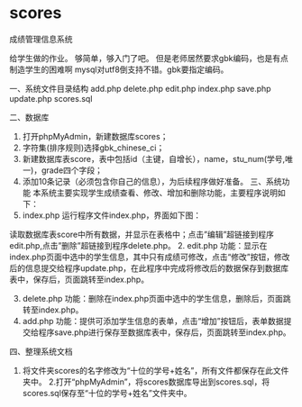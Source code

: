 # scores

成绩管理信息系统

给学生做的作业。
够简单，够入门了吧。
但是老师居然要求gbk编码，也是有点制造学生的困难啊
mysql对utf8倒支持不错。gbk要指定编码。


一、系统文件目录结构
    add.php 
	delete.php
	edit.php
	index.php
	save.php
	update.php
	scores.sql
	
二、数据库
1. 打开phpMyAdmin，新建数据库scores；
2. 字符集(排序规则)选择gbk_chinese_ci；
3. 新建数据库表score，表中包括id（主键，自增长），name，stu_num(学号,唯一)，grade四个字段；
4. 添加10条记录（必须包含你自己的信息），为后续程序做好准备。
三、系统功能
 本系统主要实现学生成绩查看、修改、增加和删除功能，主要程序说明如下：
1. index.php
运行程序文件index.php，界面如下图：

读取数据库表score中所有数据，并显示在表格中；点击”编辑”超链接到程序edit.php,点击”删除”超链接到程序delete.php。
2. edit.php
功能：显示在index.php页面中选中的学生信息，其中只有成绩可修改，点击“修改”按钮，修改后的信息提交给程序update.php，在此程序中完成将修改后的数据保存到数据库表中，保存后，页面跳转至index.php。


3. delete.php
     功能：删除在index.php页面中选中的学生信息，删除后，页面跳转至index.php。
4. add.php
功能：提供可添加学生信息的表单，点击“增加”按钮后，表单数据提交给程序save.php进行保存至数据库表中，保存后，页面跳转至index.php。


四、整理系统文档
1. 将文件夹scores的名字修改为“十位的学号+姓名”，所有文件都保存在此文件夹中。
2.打开“phpMyAdmin”，将scores数据库导出到scores.sql，将scores.sql保存至“十位的学号+姓名”文件夹中。